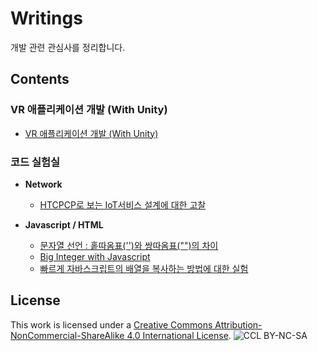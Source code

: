 # Writings

개발 관련 관심사를 정리합니다.

## Contents

### VR 애플리케이션 개발 (With Unity)
* [VR 애플리케이션 개발 (With Unity)](vr_with_unity3d/README.md)

### 코드 실험실
* **Network**
    * [HTCPCP로 보는 IoT서비스 설계에 대한 고찰](laboratory/network/i_am_teapot/http_status_418_i_am_teapot.md)

* **Javascript / HTML**
    * [문자열 선언 : 홑따옴표('')와 쌍따옴표("")의 차이](laboratory/javascript/single_double_quotation/quotation.md)
    * [Big Integer with Javascript](laboratory/javascript/big_integer/post_bigint_v1.md)
    * [빠르게 자바스크립트의 배열을 복사하는 방법에 대한 실험](laboratory/javascript/array_copy/post_array_clone.md)


## License
This work is licensed under a [Creative Commons Attribution-NonCommercial-ShareAlike 4.0 International License](http://creativecommons.org/licenses/by-nc-sa/4.0/).
![CCL BY-NC-SA](https://i.creativecommons.org/l/by-nc-sa/4.0/88x31.png)

